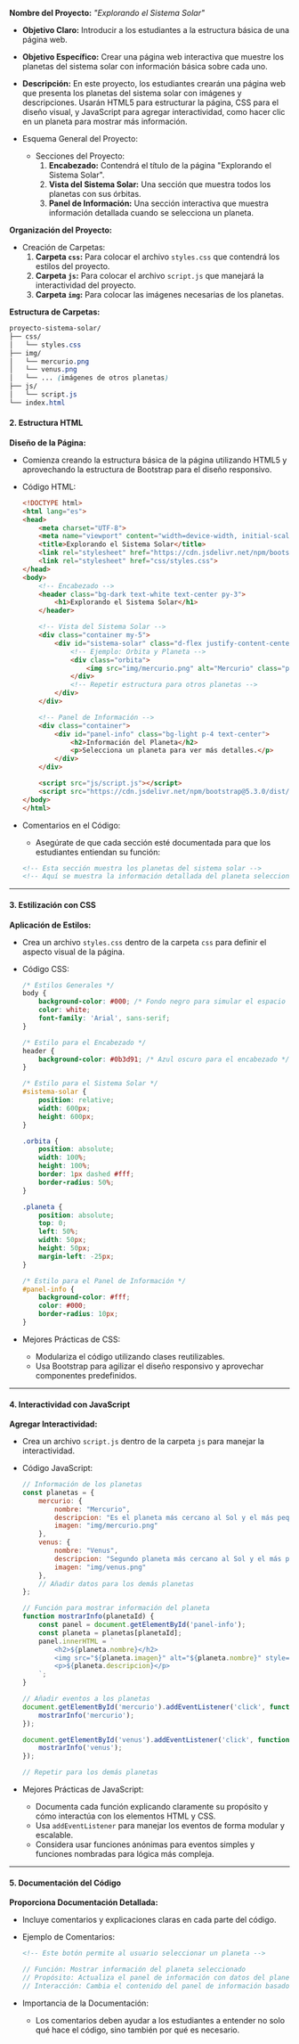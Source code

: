 **Nombre del Proyecto:** *"Explorando el Sistema Solar"*

- **Objetivo Claro:** Introducir a los estudiantes a la estructura básica de una página web.
- **Objetivo Específico:** Crear una página web interactiva que muestre los planetas del sistema solar con información básica sobre cada uno.
- **Descripción:** En este proyecto, los estudiantes crearán una página web que presenta los planetas del sistema solar con imágenes y descripciones. Usarán HTML5 para estructurar la página, CSS para el diseño visual, y JavaScript para agregar interactividad, como hacer clic en un planeta para mostrar más información.

- Esquema General del Proyecto:
  - Secciones del Proyecto:
    1. **Encabezado:** Contendrá el título de la página "Explorando el Sistema Solar".
    2. **Vista del Sistema Solar:** Una sección que muestra todos los planetas con sus órbitas.
    3. **Panel de Información:** Una sección interactiva que muestra información detallada cuando se selecciona un planeta.

**Organización del Proyecto:**

- Creación de Carpetas:
  1. **Carpeta `css`:** Para colocar el archivo `styles.css` que contendrá los estilos del proyecto.
  2. **Carpeta `js`:** Para colocar el archivo `script.js` que manejará la interactividad del proyecto.
  3. **Carpeta `img`:** Para colocar las imágenes necesarias de los planetas.

**Estructura de Carpetas:**

```css
proyecto-sistema-solar/
├── css/
│   └── styles.css
├── img/
│   └── mercurio.png
│   └── venus.png
│   └── ... (imágenes de otros planetas)
├── js/
│   └── script.js
└── index.html
```



#### **2. Estructura HTML**

**Diseño de la Página:**

- Comienza creando la estructura básica de la página utilizando HTML5 y aprovechando la estructura de Bootstrap para el diseño responsivo.

- Código HTML:

  ```html
  <!DOCTYPE html>
  <html lang="es">
  <head>
      <meta charset="UTF-8">
      <meta name="viewport" content="width=device-width, initial-scale=1.0">
      <title>Explorando el Sistema Solar</title>
      <link rel="stylesheet" href="https://cdn.jsdelivr.net/npm/bootstrap@5.3.0/dist/css/bootstrap.min.css">
      <link rel="stylesheet" href="css/styles.css">
  </head>
  <body>
      <!-- Encabezado -->
      <header class="bg-dark text-white text-center py-3">
          <h1>Explorando el Sistema Solar</h1>
      </header>
  
      <!-- Vista del Sistema Solar -->
      <div class="container my-5">
          <div id="sistema-solar" class="d-flex justify-content-center">
              <!-- Ejemplo: Orbita y Planeta -->
              <div class="orbita">
                  <img src="img/mercurio.png" alt="Mercurio" class="planeta" id="mercurio">
              </div>
              <!-- Repetir estructura para otros planetas -->
          </div>
      </div>
  
      <!-- Panel de Información -->
      <div class="container">
          <div id="panel-info" class="bg-light p-4 text-center">
              <h2>Información del Planeta</h2>
              <p>Selecciona un planeta para ver más detalles.</p>
          </div>
      </div>
  
      <script src="js/script.js"></script>
      <script src="https://cdn.jsdelivr.net/npm/bootstrap@5.3.0/dist/js/bootstrap.bundle.min.js"></script>
  </body>
  </html>
  ```

- Comentarios en el Código:

  - Asegúrate de que cada sección esté documentada para que los estudiantes entiendan su función:

  ```html
  <!-- Esta sección muestra los planetas del sistema solar -->
  <!-- Aquí se muestra la información detallada del planeta seleccionado -->
  ```

------

#### **3. Estilización con CSS**

**Aplicación de Estilos:**

- Crea un archivo `styles.css` dentro de la carpeta `css` para definir el aspecto visual de la página.

- Código CSS:

  ```css
  /* Estilos Generales */
  body {
      background-color: #000; /* Fondo negro para simular el espacio */
      color: white;
      font-family: 'Arial', sans-serif;
  }
  
  /* Estilo para el Encabezado */
  header {
      background-color: #0b3d91; /* Azul oscuro para el encabezado */
  }
  
  /* Estilo para el Sistema Solar */
  #sistema-solar {
      position: relative;
      width: 600px;
      height: 600px;
  }
  
  .orbita {
      position: absolute;
      width: 100%;
      height: 100%;
      border: 1px dashed #fff;
      border-radius: 50%;
  }
  
  .planeta {
      position: absolute;
      top: 0;
      left: 50%;
      width: 50px;
      height: 50px;
      margin-left: -25px;
  }
  
  /* Estilo para el Panel de Información */
  #panel-info {
      background-color: #fff;
      color: #000;
      border-radius: 10px;
  }
  ```

- Mejores Prácticas de CSS:

  - Modulariza el código utilizando clases reutilizables.
  - Usa Bootstrap para agilizar el diseño responsivo y aprovechar componentes predefinidos.

------

#### **4. Interactividad con JavaScript**

**Agregar Interactividad:**

- Crea un archivo `script.js` dentro de la carpeta `js` para manejar la interactividad.

- Código JavaScript:

  ```javascript
  // Información de los planetas
  const planetas = {
      mercurio: {
          nombre: "Mercurio",
          descripcion: "Es el planeta más cercano al Sol y el más pequeño del sistema solar.",
          imagen: "img/mercurio.png"
      },
      venus: {
          nombre: "Venus",
          descripcion: "Segundo planeta más cercano al Sol y el más parecido a la Tierra en tamaño.",
          imagen: "img/venus.png"
      },
      // Añadir datos para los demás planetas
  };
  
  // Función para mostrar información del planeta
  function mostrarInfo(planetaId) {
      const panel = document.getElementById('panel-info');
      const planeta = planetas[planetaId];
      panel.innerHTML = `
          <h2>${planeta.nombre}</h2>
          <img src="${planeta.imagen}" alt="${planeta.nombre}" style="width: 100px;">
          <p>${planeta.descripcion}</p>
      `;
  }
  
  // Añadir eventos a los planetas
  document.getElementById('mercurio').addEventListener('click', function() {
      mostrarInfo('mercurio');
  });
  
  document.getElementById('venus').addEventListener('click', function() {
      mostrarInfo('venus');
  });
  
  // Repetir para los demás planetas
  ```

- Mejores Prácticas de JavaScript:

  - Documenta cada función explicando claramente su propósito y cómo interactúa con los elementos HTML y CSS.
  - Usa `addEventListener` para manejar los eventos de forma modular y escalable.
  - Considera usar funciones anónimas para eventos simples y funciones nombradas para lógica más compleja.

------

#### **5. Documentación del Código**

**Proporciona Documentación Detallada:**

- Incluye comentarios y explicaciones claras en cada parte del código.

- Ejemplo de Comentarios:

  ```html
  <!-- Este botón permite al usuario seleccionar un planeta -->
  ```

  ```javascript
  // Función: Mostrar información del planeta seleccionado
  // Propósito: Actualiza el panel de información con datos del planeta seleccionado.
  // Interacción: Cambia el contenido del panel de información basado en el planeta clickeado.
  ```

- Importancia de la Documentación:

  - Los comentarios deben ayudar a los estudiantes a entender no solo qué hace el código, sino también por qué es necesario.





